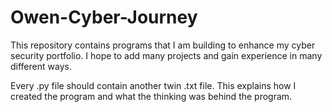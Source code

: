# Owen-Cyber-Journey
This repository contains programs that I am building to enhance my cyber security portfolio. I hope to add many projects and gain experience in many different ways.

Every .py file should contain another twin .txt file. This explains how I created the program and what the thinking was behind the program.
